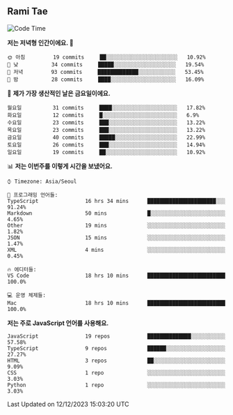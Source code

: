 ## Rami Tae

<!--START_SECTION:waka-->
![Code Time](http://img.shields.io/badge/Code%20Time-1%2C295%20hrs%2018%20mins-blue)

**저는 저녁형 인간이에요. 🦉** 

```text
🌞 아침         19 commits     ██░░░░░░░░░░░░░░░░░░░░░░░   10.92% 
🌆 낮　         34 commits     █████░░░░░░░░░░░░░░░░░░░░   19.54% 
🌃 저녁         93 commits     █████████████░░░░░░░░░░░░   53.45% 
🌙 밤　         28 commits     ████░░░░░░░░░░░░░░░░░░░░░   16.09%

```
📅 **제가 가장 생산적인 날은 금요일이에요.** 

```text
월요일          31 commits     ████░░░░░░░░░░░░░░░░░░░░░   17.82% 
화요일          12 commits     █░░░░░░░░░░░░░░░░░░░░░░░░   6.9% 
수요일          23 commits     ███░░░░░░░░░░░░░░░░░░░░░░   13.22% 
목요일          23 commits     ███░░░░░░░░░░░░░░░░░░░░░░   13.22% 
금요일          40 commits     █████░░░░░░░░░░░░░░░░░░░░   22.99% 
토요일          26 commits     ███░░░░░░░░░░░░░░░░░░░░░░   14.94% 
일요일          19 commits     ██░░░░░░░░░░░░░░░░░░░░░░░   10.92%

```


📊 **저는 이번주를 이렇게 시간을 보냈어요.** 

```text
⌚︎ Timezone: Asia/Seoul

💬 프로그래밍 언어들: 
TypeScript               16 hrs 34 mins      ██████████████████████░░░   91.24% 
Markdown                 50 mins             █░░░░░░░░░░░░░░░░░░░░░░░░   4.65% 
Other                    19 mins             ░░░░░░░░░░░░░░░░░░░░░░░░░   1.82% 
JSON                     15 mins             ░░░░░░░░░░░░░░░░░░░░░░░░░   1.47% 
XML                      4 mins              ░░░░░░░░░░░░░░░░░░░░░░░░░   0.45%

🔥 에디터들: 
VS Code                  18 hrs 10 mins      █████████████████████████   100.0%

💻 운영 체제들: 
Mac                      18 hrs 10 mins      █████████████████████████   100.0%

```

**저는 주로 JavaScript 언어를 사용해요.** 

```text
JavaScript               19 repos            ██████████████░░░░░░░░░░░   57.58% 
TypeScript               9 repos             ██████░░░░░░░░░░░░░░░░░░░   27.27% 
HTML                     3 repos             ██░░░░░░░░░░░░░░░░░░░░░░░   9.09% 
CSS                      1 repo              ░░░░░░░░░░░░░░░░░░░░░░░░░   3.03% 
Python                   1 repo              ░░░░░░░░░░░░░░░░░░░░░░░░░   3.03%

```



 Last Updated on 12/12/2023 15:03:20 UTC
<!--END_SECTION:waka-->
